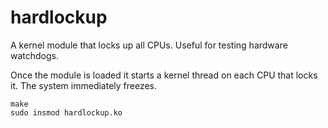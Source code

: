 # hardlockup

A kernel module that locks up all CPUs. Useful for testing hardware watchdogs.

Once the module is loaded it starts a kernel thread on each CPU that locks it. The system immediately freezes.

```
make
sudo insmod hardlockup.ko
```
